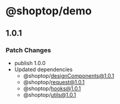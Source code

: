 # @shoptop/demo

## 1.0.1

### Patch Changes

- publish 1.0.0
- Updated dependencies
  - @shoptop/designComponents@1.0.1
  - @shoptop/request@1.0.1
  - @shoptop/hooks@1.0.1
  - @shoptop/utils@1.0.1
